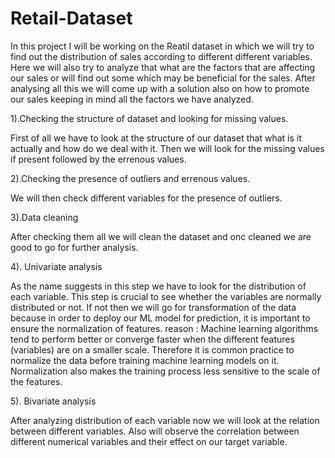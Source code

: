 # Retail-Dataset

In this project I will be working on the Reatil dataset in which we will try to find out the distribution of sales according to different different variables. Here we will also try to analyze that what are the factors that are affecting our sales or will find out some which may be beneficial for the sales. After analysing all this we will come up with a solution also on how to promote our sales keeping in mind all the factors we have analyzed.

1).Checking the structure of dataset and looking for missing values.

First of all we have to look at the structure of our dataset that what is it actually and how do we deal with it. Then we will look for the missing values if present followed by the errenous values.

2).Checking the presence of outliers and errenous values.

We will then check different variables for the presence of outliers.

3).Data cleaning

After checking them all we will clean the dataset and onc cleaned we are good to go for further analysis.

4). Univariate analysis

As the name suggests in this step we have to look for the distribution of each variable. This step is crucial to see whether the variables are normally distributed or not. If not then we will go for transformation of the data because in order to deploy our ML model for prediction, it is important to ensure the normalization of features. reason : Machine learning algorithms tend to perform better or converge faster when the different features (variables) are on a smaller scale. Therefore it is common practice to normalize the data before training machine learning models on it. Normalization also makes the training process less sensitive to the scale of the features.

5). Bivariate analysis

After analyzing distribution of each variable now we will look at the relation between different variables. Also will observe the correlation between different numerical variables and their effect on our target variable.
